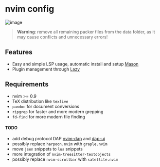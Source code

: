 # nvim config

![image](https://user-images.githubusercontent.com/45210978/233858627-e067a2a4-4b18-4a2e-b079-6fd26ada45ea.png)

> **Warning**: remove all remaining packer files from the data folder, as it may cause conflicts and unnecessary errors!

## Features

- Easy and simple LSP usage, automatic install and setup [Mason](https://github.com/williamboman/mason.nvimhttps://github.com/williamboman/mason.nvim)
- Plugin management through [Lazy](https://github.com/folke/lazy.nvimhttps://github.com/folke/lazy.nvim)

## Requirements

- nvim >= 0.9
- TeX distribution like `texlive`
- `pandoc` for document conversions
- `ripgrep` for faster and more modern grepping
- `fd-find` for more modern file finding

#### TODO

- add debug protocol DAP [nvim-dap](https://github.com/mfussenegger/nvim-dap)
  and [dap-ui](https://github.com/rcarriga/nvim-dap-ui)
- possibly replace `harpoon.nvim` with `graple.nvim`
- move `json` snippets to `lua` snippets
- more integration of `nvim-treesitter-textobjects`
- possibly replace `nvim-scrollbar` with `satellite.nvim`

